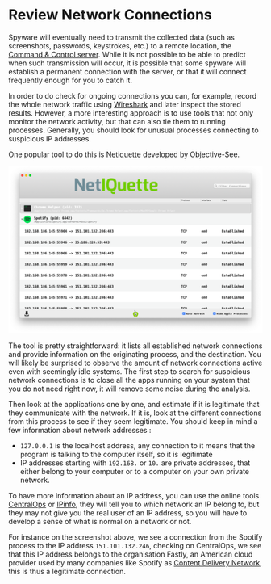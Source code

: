 # Review Network Connections

Spyware will eventually need to transmit the collected data (such as screenshots, passwords, keystrokes, etc.) to a remote location, the [Command & Control server](https://securitywithoutborders.org/resources/digital-security-glossary.html#cnc). While it is not possible to be able to predict when such transmission will occur, it is possible that some spyware will establish a permanent connection with the server, or that it will connect frequently enough for you to catch it.

In order to do check for ongoing connections you can, for example, record the whole network traffic using [Wireshark](https://www.wireshark.org/) and later inspect the stored results. However, a more interesting approach is to use tools that not only monitor the network activity, but that can also tie them to running processes. Generally, you should look for unusual processes connecting to suspicious IP addresses.

One popular tool to do this is [Netiquette](https://objective-see.com/products/netiquette.html) developed by Objective-See.

![img](../.gitbook/assets/netiquette.png)

The tool is pretty straightforward: it lists all established network connections and provide information on the originating process, and the destination. You will likely be surprised to observe the amount of network connections active even with seemingly idle systems. The first step to search for suspicious network connections is to close all the apps running on your system that you do not need right now, it will remove some noise during the analysis.

Then look at the applications one by one, and estimate if it is legitimate that they communicate with the network. If it is, look at the different connections from this process to see if they seem legitimate. You should keep in mind a few information about network addresses :

* `127.0.0.1` is the localhost address, any connection to it means that the program is talking to the computer itself, so it is legitimate
* IP addresses starting with `192.168.` or `10.` are private addresses, that either belong to your computer or to a computer on your own private network.

To have more information about an IP address, you can use the online tools [CentralOps](https://centralops.net/co/) or [IPinfo](https://ipinfo.io/), they will tell you to which network an IP belong to, but they may not give you the real user of an IP address, so you will have to develop a sense of what is normal on a network or not.

For instance on the screenshot above, we see a connection from the Spotify process to the IP address `151.101.132.246`, checking on CentralOps, we see that this IP address belongs to the organisation Fastly, an American cloud provider used by many companies like Spotify as [Content Delivery Network](https://en.wikipedia.org/wiki/Content\_delivery\_network), this is thus a legitimate connection.
